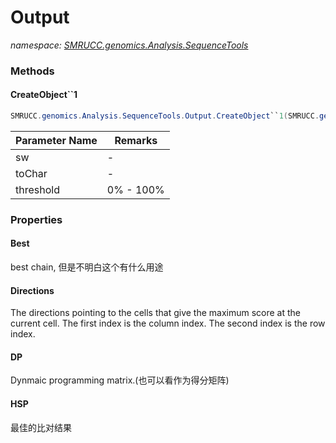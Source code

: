 ﻿# Output
_namespace: [SMRUCC.genomics.Analysis.SequenceTools](./index.md)_





### Methods

#### CreateObject``1
```csharp
SMRUCC.genomics.Analysis.SequenceTools.Output.CreateObject``1(SMRUCC.genomics.Analysis.SequenceTools.GSW{``0},Microsoft.VisualBasic.Text.LevenshteinDistance.ToChar{``0},System.Double,System.Int32)
```


|Parameter Name|Remarks|
|--------------|-------|
|sw|-|
|toChar|-|
|threshold|0% - 100%|



### Properties

#### Best
best chain, 但是不明白这个有什么用途
#### Directions
The directions pointing to the cells that
 give the maximum score at the current cell.
 The first index is the column index.
 The second index is the row index.
#### DP
Dynmaic programming matrix.(也可以看作为得分矩阵)
#### HSP
最佳的比对结果
